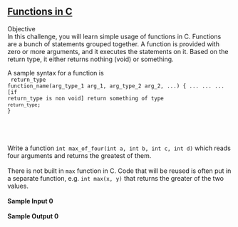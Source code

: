 ## **[Functions in C](https://www.hackerrank.com/challenges/functions-in-c)** 
Objective<br>In this challenge, you will learn simple usage of functions in C. Functions are a bunch of statements grouped together. A function is provided with zero or more arguments, and it executes the statements on it. Based on the return type, it either returns nothing (void) or something.

A sample syntax for a function is<br><code> return_type function_name(arg_type_1 arg_1, arg_type_2 arg_2, ...) {
     ...
        ...
        ...
        [if return_type is non void]
         return something of type `return_type`;
    }</code><br><br><code></code><br><code></code><br><br>Write a function <code>int max_of_four(int a, int b, int c, int d)</code> which reads four arguments and returns the greatest of them. <br><br>There is not built in <code>max</code> function in C.  Code that will be reused is often put in a separate function, e.g. <code>int max(x, y)</code> that returns the greater of the two values.  <br><br>**Sample Input 0**<br><br>**Sample Output 0**<br><br>